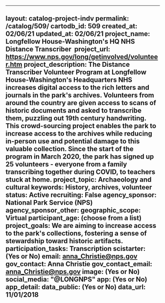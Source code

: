 ---
layout: catalog-project-indv 
permalink: /catalog/509/
cartodb_id: 509
created_at: 02/06/21
updated_at: 02/06/21
project_name: Longfellow House-Washington's HQ NHS Distance Transcriber 
project_url: https://www.nps.gov/long/getinvolved/volunteer.htm
project_description: The Distance Transcriber Volunteer Program at Longfellow House-Washington's Headquarters NHS increases digital access to the rich letters and journals in the park's archives. Volunteers from around the country are given access to scans of historic documents and asked to transcribe them, puzzling out 19th century handwriting. This crowd-sourcing project enables the park to increase access to the archives while reducing in-person use and potential damage to this valuable collection. Since the start of the program in March 2020, the park has signed up 25 volunteers - everyone from a family transcribing together during COVID, to teachers stuck at home.
project_topic: Archaeology and cultural
keywords: History, archives, volunteer
status: Active
recruiting: False
agency_sponsor: National Park Service (NPS)
agency_sponsor_other: 
geographic_scope: Virtual
participant_age: (choose from a list)
project_goals: We are aiming to increase access to the park's collections, fostering a sense of stewardship toward historic artifacts.
participation_tasks: Transcription
scistarter: (Yes or No)
email: anna_Christie@nps.gov
gov_contact: Anna Christie
gov_contact_email: anna_Christie@nps.gov
image: (Yes or No)
social_media: "@LONGNPS"
app: (Yes or No)
app_detail: 
data_public: (Yes or No)
data_url: 11/01/2018
----

<!-- save your file in the _catalog-projects folder using the id number as the file name with .md, ex: 505.md -->
